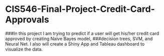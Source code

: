 # CIS546-Final-Project-Credit-Card-Approvals
###In this project I am trying to predict if a user will get his/her credit card approved by creating Naive Bayes model, 
###decision trees, SVM, and Neural Net. I also will create a Shiny App and Tableau dashboard to visualize the data.
